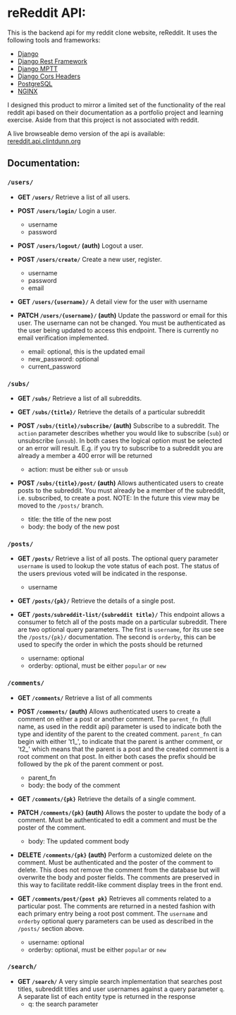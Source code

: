 # reReddit API:

This is the backend api for my reddit clone website, reReddit. It uses
the following tools and frameworks:
* [Django](https://www.djangoproject.com/)
* [Django Rest Framework](https://www.django-rest-framework.org/)
* [Django MPTT](https://django-mptt.readthedocs.io/en/latest/)
* [Django Cors Headers](https://github.com/ottoyiu/django-cors-headers)
* [PostgreSQL](https://www.postgresql.org/)
* [NGINX](https://www.nginx.com/)

I designed this product to mirror a limited set of the functionality of the
real reddit api based on their documentation as a portfolio project and
learning exercise. Aside from that this project is not associated with reddit.

A live browseable demo version of the api is available:
[rereddit.api.clintdunn.org](https://rereddit.api.clintdunn.org)

## Documentation:

### `/users/`
* __GET `/users/`__
Retrieve a list of all users.

* __POST `/users/login/`__ Login a user.   
  * username
  * password

* __POST `/users/logout/` (auth)__
Logout a user.

* __POST `/users/create/`__
Create a new user, register.
  * username
  * password
  * email

* __GET `/users/{username}/`__
A detail view for the user with username

* __PATCH `/users/{username}/` (auth)__
Update the password or email for this user. The username can not be changed.
You must be authenticated as the user being updated to access this endpoint.
There is currently no email verification implemented.
  * email: optional, this is the updated email
  * new_password: optional
  * current_password

### `/subs/`
* __GET `/subs/`__
Retrieve a list of all subreddits.

* __GET `/subs/{title}/`__
Retrieve the details of a particular subreddit

* __POST `/subs/{title}/subscribe/` (auth)__
Subscribe to a subreddit. The `action` parameter describes whether you
would like to subscribe (`sub`) or unsubscribe (`unsub`). In both cases
the logical option must be selected or an error will result. E.g. if you
try to subscribe to a subreddit you are already a member a 400 error will
be returned
  * action: must be either `sub` or `unsub`

* __POST `/subs/{title}/post/` (auth)__
Allows authenticated users to create posts to the subreddit. You must
already be a member of the subreddit, i.e. subscribed, to create a post.
NOTE: In the future this view may be moved to the `/posts/` branch.
  * title: the title of the new post
  * body: the body of the new post
  
### `/posts/`

* __GET `/posts/`__
Retrieve a list of all posts. The optional query parameter `username` is
used to lookup the vote status of each post. The status of the users previous
voted will be indicated in the response.
  * username

* __GET `/posts/{pk}/`__
Retrieve the details of a single post.

* __GET `/posts/subreddit-list/{subreddit title}/`__
This endpoint allows a consumer to fetch all of the posts made on a
particular subreddit. There are two optional query parameters. The first
is `username`, for its use see the `/posts/{pk}/` documentation. The second
is `orderby`, this can be used to specify the order in which the posts should
be returned
  * username: optional
  * orderby: optional, must be either `popular` or `new`

### `/comments/`

* __GET `/comments/`__
Retrieve a list of all comments

* __POST `/comments/` (auth)__
Allows authenticated users to create a comment on either a post
or another comment. The `parent_fn` (full name, as used in the reddit api)
parameter is used to indicate both the type and identity of the parent to the
created comment. `parent_fn` can begin with either 't1_', to indicate that the
parent is anther comment, or 't2_' which means that the parent is a post and the
created comment is a root comment on that post. In either both cases
the prefix should be followed by the pk of the parent comment or post.
  * parent_fn
  * body: the body of the comment
  
* __GET `/comments/{pk}`__
Retrieve the details of a single comment.

* __PATCH `/comments/{pk}` (auth)__
Allows the poster to update the body of a comment. Must be authenticated
to edit a comment and must be the poster of the comment.
  * body: The updated comment body

* __DELETE `/comments/{pk}` (auth)__
Perform a customized delete on the comment. Must be authenticated and the
poster of the comment to delete. This does not remove the comment from the
database but will overwrite the body and poster fields. The comments are
preserved in this way to facilitate reddit-like comment display trees in the
front end.

* __GET `/comments/post/{post pk}`__
Retrieves all comments related to a particular post. The comments are returned
in a nested fashion with each primary entry being a root post comment. The
`username` and `orderby` optional query parameters can be used as described
in the `/posts/` section above.
  * username: optional
  * orderby: optional, must be either `popular` or `new`
  
### `/search/`

* __GET `/search/`__
A very simple search implementation that searches post titles, subreddit titles
and user usernames against a query parameter `q`. A separate
list of each entity type is returned in the response
  * q: the search parameter
